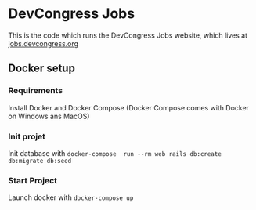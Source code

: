 # DevCongress Jobs

This is the code which runs the DevCongress Jobs website, which lives at [jobs.devcongress.org](http://jobs.devcongress.org)

## Docker setup

### Requirements

Install Docker and Docker Compose (Docker Compose comes with Docker on Windows ans MacOS)

### Init projet

Init database with `docker-compose  run --rm web rails db:create db:migrate db:seed`

### Start Project

Launch docker with `docker-compose up`